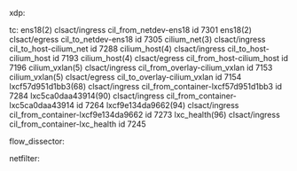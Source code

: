 xdp:

tc:
ens18(2) clsact/ingress cil_from_netdev-ens18 id 7301
ens18(2) clsact/egress cil_to_netdev-ens18 id 7305
cilium_net(3) clsact/ingress cil_to_host-cilium_net id 7288
cilium_host(4) clsact/ingress cil_to_host-cilium_host id 7193
cilium_host(4) clsact/egress cil_from_host-cilium_host id 7196
cilium_vxlan(5) clsact/ingress cil_from_overlay-cilium_vxlan id 7153
cilium_vxlan(5) clsact/egress cil_to_overlay-cilium_vxlan id 7154
lxcf57d951d1bb3(68) clsact/ingress cil_from_container-lxcf57d951d1bb3 id 7284
lxc5ca0daa43914(90) clsact/ingress cil_from_container-lxc5ca0daa43914 id 7264
lxcf9e134da9662(94) clsact/ingress cil_from_container-lxcf9e134da9662 id 7273
lxc_health(96) clsact/ingress cil_from_container-lxc_health id 7245

flow_dissector:

netfilter:

